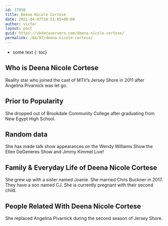 ```yaml
---
id: 17058
title: Deena Nicole Cortese
date: 2021-04-07T18:51:05+00:00
author: victor
layout: post
guid: https://ukdataservers.com/deena-nicole-cortese/
permalink: /04/07/deena-nicole-cortese/
---
```


* some text
{: toc}


## Who is Deena Nicole Cortese



Reality star who joined the cast of MTV&#8217;s Jersey Shore in 2011 after Angelina Pivarnick was let go.

                
                
                
## Prior to Popularity



She dropped out of Brookdale Community College after graduating from New Egypt High School.

                
                
                
## Random data



She has made talk show appearances on the Wendy Williams Show the Ellen DeGeneres Show and Jimmy Kimmel Live!

                
                
                
## Family & Everyday Life of Deena Nicole Cortese



She grew up with a sister named Joanie. She married Chris Buckner in 2017. They have a son named CJ. She is currently pregnant with their second child. 

                
                
                
## People Related With Deena Nicole Cortese



She replaced Angelina Pivarnick during the second season of Jersey Shore.

                
              
            
          
          
          